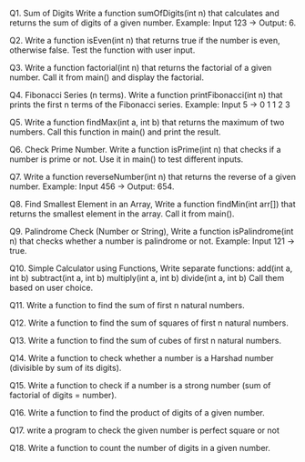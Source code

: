 Q1. Sum of Digits Write a function sumOfDigits(int n) that calculates and returns the sum of digits of a given number.
    Example: Input 123 → Output: 6.

Q2. Write a function isEven(int n) that returns true if the number is even, otherwise false. Test the function with user input.

Q3. Write a function factorial(int n) that returns the factorial of a given number. Call it from main() and display the factorial.

Q4. Fibonacci Series (n terms). Write a function printFibonacci(int n) that prints the first n terms of the Fibonacci series.
    Example: Input 5 → 0 1 1 2 3

Q5. Write a function findMax(int a, int b) that returns the maximum of two numbers. Call this function in main() and print the result.

Q6. Check Prime Number. Write a function isPrime(int n) that checks if a number is prime or not. Use it in main() to test different inputs.

Q7. Write a function reverseNumber(int n) that returns the reverse of a given number.
    Example: Input 456 → Output: 654.

Q8. Find Smallest Element in an Array, Write a function findMin(int arr[]) that returns the smallest element in the array.
    Call it from main().

Q9. Palindrome Check (Number or String), Write a function isPalindrome(int n) that checks whether a number is palindrome or not.
    Example: Input 121 → true.

Q10. Simple Calculator using Functions, Write separate functions:
        add(int a, int b)
        subtract(int a, int b)
        multiply(int a, int b)
        divide(int a, int b)
        Call them based on user choice.

Q11. Write a function to find the sum of first n natural numbers.

Q12. Write a function to find the sum of squares of first n natural numbers.

Q13. Write a function to find the sum of cubes of first n natural numbers.

Q14. Write a function to check whether a number is a Harshad number (divisible by sum of its digits).

Q15. Write a function to check if a number is a strong number (sum of factorial of digits = number).

Q16. Write a function to find the product of digits of a given number.

Q17. write a program to check the given number is perfect square or not

Q18. Write a function to count the number of digits in a given number.